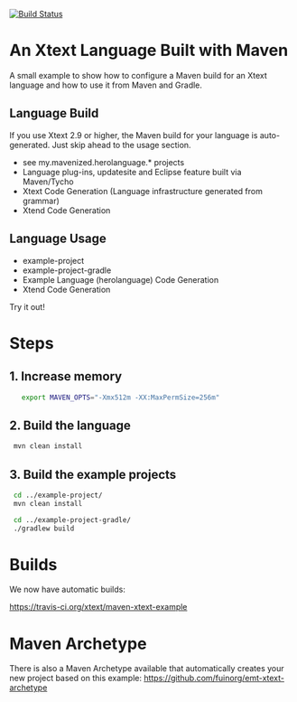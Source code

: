 [![Build Status](https://travis-ci.org/xtext/maven-xtext-example.svg?branch=master)](https://travis-ci.org/xtext/maven-xtext-example)

# An Xtext Language Built with Maven

A small example to show how to configure a Maven build for an Xtext language and how to use it from Maven and Gradle.

## Language Build

If you use Xtext 2.9 or higher, the Maven build for your language is auto-generated. Just skip ahead to the usage section.

- see my.mavenized.herolanguage.* projects
- Language plug-ins, updatesite and Eclipse feature built via Maven/Tycho
- Xtext Code Generation (Language infrastructure generated from grammar)
- Xtend Code Generation

## Language Usage

- example-project
- example-project-gradle
- Example Language (herolanguage) Code Generation
- Xtend Code Generation

Try it out!

# Steps

## 1. Increase memory

```bash
   export MAVEN_OPTS="-Xmx512m -XX:MaxPermSize=256m"
```

## 2. Build the language

```bash
 mvn clean install
```

## 3. Build the example projects

```bash
 cd ../example-project/
 mvn clean install
```

```bash
 cd ../example-project-gradle/
 ./gradlew build
```

# Builds

We now have automatic builds:

https://travis-ci.org/xtext/maven-xtext-example

# Maven Archetype

There is also a Maven Archetype available that automatically creates your new project based on this example:
https://github.com/fuinorg/emt-xtext-archetype
